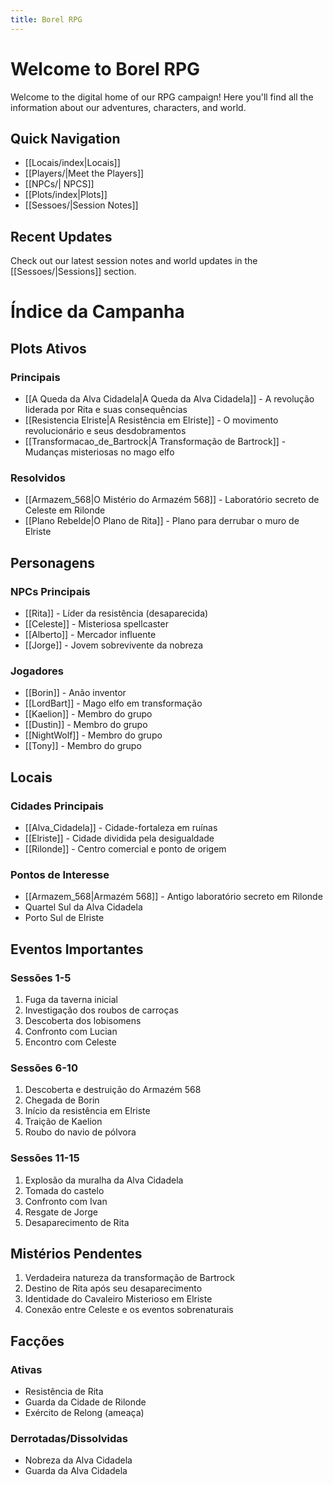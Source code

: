 ```yaml
---
title: Borel RPG
---
```


# Welcome to Borel RPG

Welcome to the digital home of our RPG campaign! Here you'll find all the information about our adventures, characters, and world.

## Quick Navigation

- [[Locais/index|Locais]]
- [[Players/|Meet the Players]]
- [[NPCs/| NPCS]]
- [[Plots/index|Plots]]
- [[Sessoes/|Session Notes]]


## Recent Updates

Check out our latest session notes and world updates in the [[Sessoes/|Sessions]] section.

# Índice da Campanha

## Plots Ativos

### Principais
- [[A Queda da Alva Cidadela|A Queda da Alva Cidadela]] - A revolução liderada por Rita e suas consequências
- [[Resistencia Elriste|A Resistência em Elriste]] - O movimento revolucionário e seus desdobramentos
- [[Transformacao_de_Bartrock|A Transformação de Bartrock]] - Mudanças misteriosas no mago elfo

### Resolvidos
- [[Armazem_568|O Mistério do Armazém 568]] - Laboratório secreto de Celeste em Rilonde
- [[Plano Rebelde|O Plano de Rita]] - Plano para derrubar o muro de Elriste

## Personagens

### NPCs Principais
- [[Rita]] - Líder da resistência (desaparecida)
- [[Celeste]] - Misteriosa spellcaster
- [[Alberto]] - Mercador influente
- [[Jorge]] - Jovem sobrevivente da nobreza

### Jogadores
- [[Borin]] - Anão inventor
- [[LordBart]] - Mago elfo em transformação
- [[Kaelion]] - Membro do grupo
- [[Dustin]] - Membro do grupo
- [[NightWolf]] - Membro do grupo
- [[Tony]] - Membro do grupo

## Locais

### Cidades Principais
- [[Alva_Cidadela]] - Cidade-fortaleza em ruínas
- [[Elriste]] - Cidade dividida pela desigualdade
- [[Rilonde]] - Centro comercial e ponto de origem

### Pontos de Interesse
- [[Armazem_568|Armazém 568]] - Antigo laboratório secreto em Rilonde
- Quartel Sul da Alva Cidadela
- Porto Sul de Elriste

## Eventos Importantes

### Sessões 1-5
1. Fuga da taverna inicial
2. Investigação dos roubos de carroças
3. Descoberta dos lobisomens
4. Confronto com Lucian
5. Encontro com Celeste

### Sessões 6-10
1. Descoberta e destruição do Armazém 568
2. Chegada de Borin
3. Início da resistência em Elriste
4. Traição de Kaelion
5. Roubo do navio de pólvora

### Sessões 11-15
1. Explosão da muralha da Alva Cidadela
2. Tomada do castelo
3. Confronto com Ivan
4. Resgate de Jorge
5. Desaparecimento de Rita

## Mistérios Pendentes
1. Verdadeira natureza da transformação de Bartrock
2. Destino de Rita após seu desaparecimento
3. Identidade do Cavaleiro Misterioso em Elriste
4. Conexão entre Celeste e os eventos sobrenaturais

## Facções

### Ativas
- Resistência de Rita
- Guarda da Cidade de Rilonde
- Exército de Relong (ameaça)

### Derrotadas/Dissolvidas
- Nobreza da Alva Cidadela
- Guarda da Alva Cidadela 
